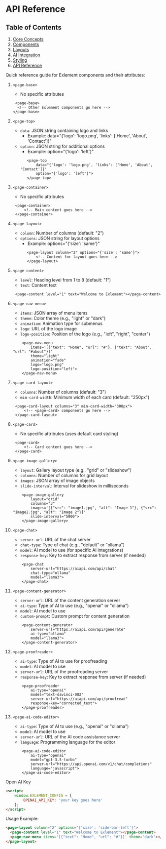 # API Reference

## Table of Contents

1. [Core Concepts](core-concepts.md)
2. [Components](components.md)
3. [Layouts](layouts.md)
4. [AI Integration](ai-integration.md)
5. [Styling](styling.md)
6. [API Reference](api-reference.md)

Quick reference guide for Exlement components and their attributes:

1. `<page-base>`
   - No specific attributes
   ```
    <page-base>
     <!-- Other Exlement components go here -->
   </page-base>
   ```

2. `<page-top>`
   - `data`: JSON string containing logo and links
     - Example: data="{'logo': 'logo.png', 'links': ['Home', 'About', 'Contact']}"
   - `option`: JSON string for additional options
     - Example: option="{'logo': 'left'}"
     ```
        <page-top 
            data="{'logo': 'logo.png', 'links': ['Home', 'About', 'Contact']}"
            option="{'logo': 'left'}">
        </page-top>
     ```

3. `<page-container>`
   - No specific attributes
   ```
    <page-container>
        <!-- Main content goes here -->
    </page-container>
   ```

4. `<page-layout>`
   - `column`: Number of columns (default: "2")
   - `options`: JSON string for layout options
     - Example: options="{'size': 'same'}"
     ```
        <page-layout column="2" options="{'size': 'same'}">
            <!-- Content for layout goes here -->
        </page-layout>
     ```

5. `<page-content>`
   - `level`: Heading level from 1 to 8 (default: "1")
   - `text`: Content text
   ```
    <page-content level="1" text="Welcome to Exlement"></page-content>
   ```

6. `<page-nav-menu>`
   - `items`: JSON array of menu items
   - `theme`: Color theme (e.g., "light" or "dark")
   - `animation`: Animation type for submenus
   - `logo`: URL of the logo image
   - `logo-position`: Position of the logo (e.g., "left", "right", "center")
    ```
        <page-nav-menu 
            items='[{"text": "Home", "url": "#"}, {"text": "About", "url": "#about"}]'
            theme="light"
            animation="fade"
            logo="logo.png"
            logo-position="left">
        </page-nav-menu>
     ```

7. `<page-card-layout>`
   - `columns`: Number of columns (default: "3")
   - `min-card-width`: Minimum width of each card (default: "250px")
   ```
    <page-card-layout columns="3" min-card-width="300px">
        <!-- <page-card> components go here -->
    </page-card-layout>
   ```

8. `<page-card>`
   - No specific attributes (uses default card styling)
   ```
    <page-card>
        <!-- Card content goes here -->
    </page-card>
   ```

9. `<page-image-gallery>`
    - `layout`: Gallery layout type (e.g., "grid" or "slideshow")
    - `columns`: Number of columns for grid layout
    - `images`: JSON array of image objects
    - `slide-interval`: Interval for slideshow in milliseconds
    ```
        <page-image-gallery 
            layout="grid"
            columns="3"
            images='[{"src": "image1.jpg", "alt": "Image 1"}, {"src": "image2.jpg", "alt": "Image 2"}]'
            slide-interval="5000">  
        </page-image-gallery>
    ```

10. `<page-chat>`
    - `server-url`: URL of the chat server
    - `chat-type`: Type of chat (e.g., "default" or "ollama")
    - `model`: AI model to use (for specific AI integrations)
    - `response-key`: Key to extract response from server (if needed)
    ```
        <page-chat 
            server-url="https://aiapi.com/api/chat"
            chat-type="ollama"
            model="llama3">
        </page-chat>
    ```

12. `<page-content-generator>`
    - `server-url`: URL of the content generation server
    - `ai-type`: Type of AI to use (e.g., "openai" or "ollama")
    - `model`: AI model to use
    - `custom-prompt`: Custom prompt for content generation
    ```
        <page-content-generator
            server-url="https://aiapi.com/api/generate"
            ai-type="ollama"
            model="llama3">
        </page-content-generator>
    ```

13. `<page-proofreader>`
    - `ai-type`: Type of AI to use for proofreading
    - `model`: AI model to use
    - `server-url`: URL of the proofreading server
    - `response-key`: Key to extract response from server (if needed)
    ```
        <page-proofreader
            ai-type="openai"
            model="text-davinci-002"
            server-url="https://aiapi.com/api/proofread"
            response-key="corrected_text">
        </page-proofreader>
    ```

14. `<page-ai-code-editor>`
    - `ai-type`: Type of AI to use (e.g., "openai" or "ollama")
    - `model`: AI model to use
    - `server-url`: URL of the AI code assistance server
    - `language`: Programming language for the editor
    ```
        <page-ai-code-editor
            ai-type="openai"
            model="gpt-3.5-turbo"
            server-url="https://api.openai.com/v1/chat/completions"
            language="javascript">
        </page-ai-code-editor>
    ```

Open AI Key  
```html
<script>
    window.EXLEMENT_CONFIG = {
        OPENAI_API_KEY: 'your key goes here'
    };
</script>
```

Usage Example:
```html
<page-layout column="2" options="{'size': 'side-bar-left'}">
  <page-content level="1" text="Welcome to Exlement"></page-content>
  <page-nav-menu items='[{"text": "Home", "url": "#"}]' theme="dark"></page-nav-menu>
</page-layout>